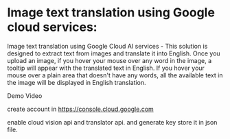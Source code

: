 # Image text translation using Google cloud services:
Image text translation using Google Cloud AI services - This solution is designed to extract text from images and translate it into English. Once you upload an image, if you hover your mouse over any word in the image, a tooltip will appear with the translated text in English. If you hover your mouse over a plain area that doesn't have any words, all the available text in the image will be displayed in English translation.

Demo Video


create account in https://console.cloud.google.com

enable cloud vision api and translator api.
and generate key store it in json file.
